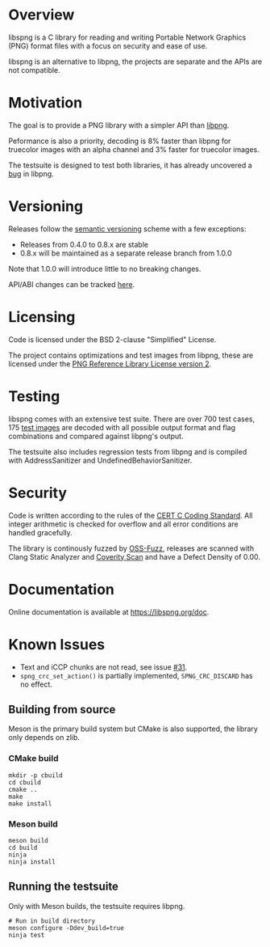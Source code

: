 # Overview

libspng is a C library for reading and writing Portable Network Graphics (PNG) 
format files with a focus on security and ease of use.

libspng is an alternative to libpng, the projects are separate and the APIs are
not compatible.

# Motivation 

The goal is to provide a PNG library with a simpler API than [libpng](https://github.com/glennrp/libpng/blob/libpng16/png.h).

Peformance is also a priority, decoding is 8% faster than libpng for truecolor images with an alpha channel and 3% faster for truecolor images.

The testsuite is designed to test both libraries, it has already uncovered a [bug](https://sourceforge.net/p/libpng/bugs/282/) in libpng.

# Versioning

Releases follow the [semantic versioning](https://semver.org/) scheme with a few exceptions:

* Releases from 0.4.0 to 0.8.x are stable
* 0.8.x will be maintained as a separate release branch from 1.0.0

Note that 1.0.0 will introduce little to no breaking changes.

API/ABI changes can be tracked [here](https://abi-laboratory.pro/index.php?view=timeline&l=libspng).

# Licensing

Code is licensed under the BSD 2-clause "Simplified" License.

The project contains optimizations and test images from libpng, these are licensed under the
[PNG Reference Library License version 2](http://www.libpng.org/pub/png/src/libpng-LICENSE.txt).

# Testing

libspng comes with an extensive test suite. There are over 700 test cases, 
175 [test images](http://www.schaik.com/pngsuite/) are decoded with all possible 
output format and flag combinations and compared against libpng's output.

The testsuite also includes regression tests from libpng and is compiled with 
AddressSanitizer and UndefinedBehaviorSanitizer.

# Security

Code is written according to the rules of the 
[CERT C Coding Standard](https://wiki.sei.cmu.edu/confluence/display/c/SEI+CERT+C+Coding+Standard).
All integer arithmetic is checked for overflow and all error conditions are handled gracefully.

The library is continously fuzzed by [OSS-Fuzz](https://github.com/google/oss-fuzz), 
releases are scanned with Clang Static Analyzer and [Coverity Scan](https://scan.coverity.com/projects/randy408-libspng) 
and have a Defect Density of 0.00.

# Documentation

Online documentation is available at https://libspng.org/doc.

# Known Issues

* Text and iCCP chunks are not read, see issue [#31](https://gitlab.com/randy408/libspng/issues/31).
* `spng_crc_set_action()` is partially implemented, `SPNG_CRC_DISCARD` has no effect.

## Building from source

Meson is the primary build system but CMake is also supported, the library only depends on zlib.

### CMake build

```
mkdir -p cbuild
cd cbuild
cmake ..
make
make install
```

### Meson build

```
meson build
cd build
ninja
ninja install
```

## Running the testsuite

Only with Meson builds, the testsuite requires libpng.

```
# Run in build directory
meson configure -Ddev_build=true
ninja test
```